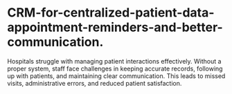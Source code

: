 # CRM-for-centralized-patient-data-appointment-reminders-and-better-communication.
Hospitals struggle with managing patient interactions effectively. Without a proper system, staff face challenges in keeping accurate records, following up with patients, and maintaining clear communication. This leads to missed visits, administrative errors, and reduced patient satisfaction.
